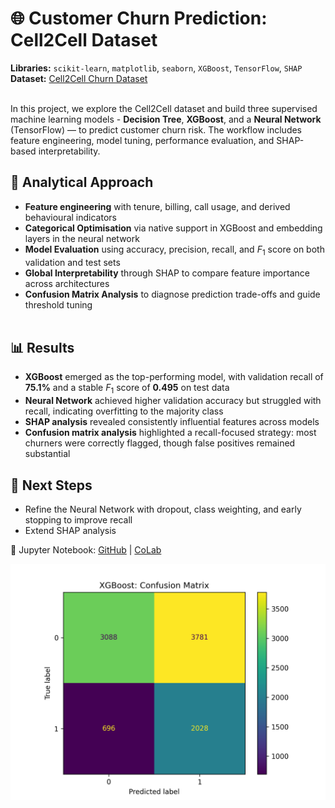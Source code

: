 # 🌐 Customer Churn Prediction: Cell2Cell Dataset <br>

**Libraries:** `scikit-learn`, `matplotlib`, `seaborn`, `XGBoost`, `TensorFlow`, `SHAP`<br>
**Dataset:** [Cell2Cell Churn Dataset](https://www.kaggle.com/datasets/jpacse/datasets-for-churn-telecom/data) <br> <br>

In this project, we explore the Cell2Cell dataset and build three supervised machine learning models - **Decision Tree**, **XGBoost**, and a **Neural Network** (TensorFlow) — to predict customer churn risk. The workflow includes feature engineering, model tuning, performance evaluation, and SHAP-based interpretability. <br>

## 🧠 Analytical Approach
 - **Feature engineering** with tenure, billing, call usage, and derived behavioural indicators
 - **Categorical Optimisation**  via native support in XGBoost and embedding layers in the neural network
 - **Model Evaluation** using accuracy, precision, recall, and $F_1$ score on both validation and test sets
 - **Global Interpretability** through SHAP to compare feature importance across architectures
 - **Confusion Matrix Analysis** to diagnose prediction trade-offs and guide threshold tuning <br> <br>

## 📊 Results
 - **XGBoost** emerged as the top-performing model, with validation recall of **75.1%** and a stable $F_1$ score of **0.495** on test data
 - **Neural Network** achieved higher validation accuracy but struggled with recall, indicating overfitting to the majority class
 - **SHAP analysis** revealed consistently influential features across models
 - **Confusion matrix analysis** highlighted a recall-focused strategy: most churners were correctly flagged, though false positives remained substantial

## 🔮 Next Steps
 - Refine the Neural Network with dropout, class weighting, and early stopping to improve recall
 - Extend SHAP analysis


📖 Jupyter Notebook: [GitHub](https://github.com/dpb24/customer-segmentation/blob/main/notebooks/Customer_Segmentation_for_XYZ_Entertainment.ipynb) | [CoLab](https://colab.research.google.com/drive/1riolBlBa0T5GyXE4dJXOTh7B0Bq_p01L) <br>

<p align="center">
    <img src="visuals/xgboost-confusion-matrix.png" width="800"/> 
</p>

